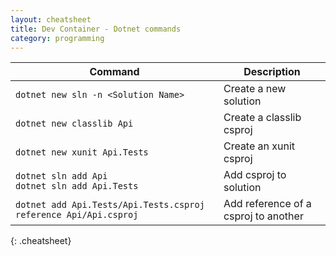 ```yaml
---
layout: cheatsheet
title: Dev Container - Dotnet commands
category: programming
---
```


| Command | Description |
|---|---|
| `dotnet new sln -n <Solution Name>` | Create a new solution |
| `dotnet new classlib Api` | Create a classlib csproj |
| `dotnet new xunit Api.Tests` | Create an xunit csproj |
| `dotnet sln add Api` <br> `dotnet sln add Api.Tests` | Add csproj to solution |
| `dotnet add Api.Tests/Api.Tests.csproj reference Api/Api.csproj` | Add reference of a csproj to another |

{: .cheatsheet}
